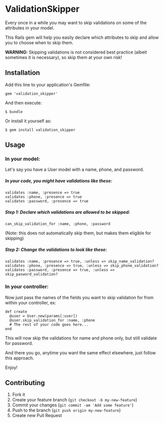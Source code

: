 # ValidationSkipper

Every once in a while you may want to skip validations on some of the attributes in your model.

This Rails gem will help you easily declare which attributes to skip and allow you to choose when to skip them.

**WARNING:** Skipping validations is not considered best practice (albeit sometimes it is necessary), so skip them at your own risk!

## Installation

Add this line to your application's Gemfile:

    gem 'validation_skipper'

And then execute:

    $ bundle

Or install it yourself as:

    $ gem install validation_skipper

## Usage

### In your model:

Let's say you have a User model with a name, phone, and password.

##### In your code, you might have validations like these:

    validates :name, :presence => true
    validates :phone, :presence => true
    validates :password, :presence => true

##### Step 1: Declare which validations are allowed to be skipped:

    can_skip_validation_for :name, :phone, :password

(Note: this does not automatically skip them, but makes them eligible for skipping)


##### Step 2: Change the validations to look like these:

    validates :name, :presence => true, :unless => skip_name_validation?
    validates :phone, :presence => true, :unless => skip_phone_validation?
    validates :password, :presence => true, :unless => skip_pasword_validation?

### In your controller:

Now just pass the names of the fields you want to skip validation for from within your controller, ex:

    def create
      @user = User.new(params[:user])
      @user.skip_validation_for :name, :phone
      # The rest of your code goes here...
    end

This will now skip the validations for name and phone only, but still validate for password.

And there you go, anytime you want the same effect elsewhere, just follow this approach.

Enjoy!


## Contributing

1. Fork it
2. Create your feature branch (`git checkout -b my-new-feature`)
3. Commit your changes (`git commit -am 'Add some feature'`)
4. Push to the branch (`git push origin my-new-feature`)
5. Create new Pull Request
